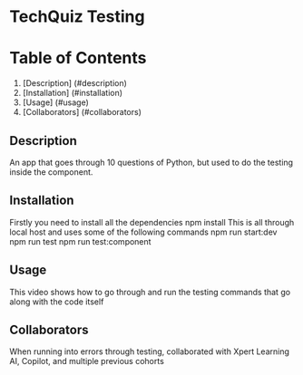 # TechQuiz Testing

# Table of Contents
1. [Description] (#description)
2. [Installation] (#installation)
3. [Usage] (#usage)
4. [Collaborators] (#collaborators)

## Description
An app that goes through 10 questions of Python, but used to do the testing inside the component.

## Installation
Firstly you need to install all the dependencies
npm install
This is all through local host and uses some of the following commands
npm run start:dev
npm run test
npm run test:component

## Usage
This video shows how to go through and run the testing commands that go along with the code itself


## Collaborators
When running into errors through testing, collaborated with Xpert Learning AI, Copilot, and multiple previous cohorts